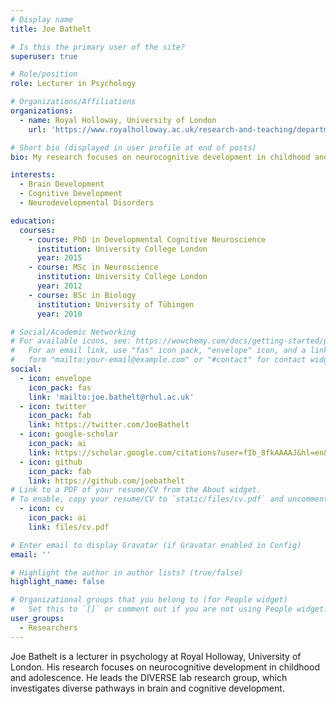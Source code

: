 ```yaml
---
# Display name
title: Joe Bathelt

# Is this the primary user of the site?
superuser: true

# Role/position
role: Lecturer in Psychology

# Organizations/Affiliations
organizations:
  - name: Royal Holloway, University of London
    url: 'https://www.royalholloway.ac.uk/research-and-teaching/departments-and-schools/psychology/'

# Short bio (displayed in user profile at end of posts)
bio: My research focuses on neurocognitive development in childhood and adolescence

interests:
  - Brain Development
  - Cognitive Development
  - Neurodevelopmental Disorders

education:
  courses:
    - course: PhD in Developmental Cognitive Neuroscience
      institution: University College London
      year: 2015
    - course: MSc in Neuroscience
      institution: University College London
      year: 2012
    - course: BSc in Biology
      institution: University of Tübingen
      year: 2010

# Social/Academic Networking
# For available icons, see: https://wowchemy.com/docs/getting-started/page-builder/#icons
#   For an email link, use "fas" icon pack, "envelope" icon, and a link in the
#   form "mailto:your-email@example.com" or "#contact" for contact widget.
social:
  - icon: envelope
    icon_pack: fas
    link: 'mailto:joe.bathelt@rhul.ac.uk'
  - icon: twitter
    icon_pack: fab
    link: https://twitter.com/JoeBathelt
  - icon: google-scholar
    icon_pack: ai
    link: https://scholar.google.com/citations?user=fIb_8fkAAAAJ&hl=en&oi=ao
  - icon: github
    icon_pack: fab
    link: https://github.com/joebathelt
# Link to a PDF of your resume/CV from the About widget.
# To enable, copy your resume/CV to `static/files/cv.pdf` and uncomment the lines below.
  - icon: cv
    icon_pack: ai
    link: files/cv.pdf

# Enter email to display Gravatar (if Gravatar enabled in Config)
email: ''

# Highlight the author in author lists? (true/false)
highlight_name: false

# Organizational groups that you belong to (for People widget)
#   Set this to `[]` or comment out if you are not using People widget.
user_groups:
  - Researchers
---
```


Joe Bathelt is a lecturer in psychology at Royal Holloway, University of London. His research focuses on neurocognitive development in childhood and adolescence. He leads the DIVERSE lab research group, which investigates diverse pathways in brain and cognitive development.

